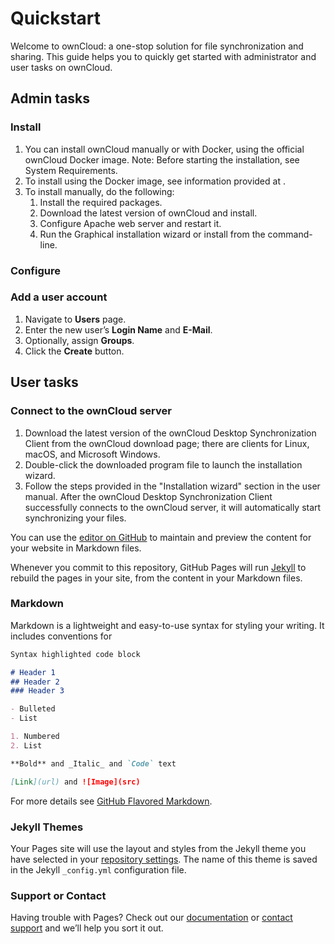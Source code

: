 # Quickstart
Welcome to ownCloud: a one-stop solution for file synchronization and sharing.
This guide helps you to quickly get started with administrator and user tasks on ownCloud.
## Admin tasks
### Install
1. You can install ownCloud manually or with Docker, using the official ownCloud Docker image.
   Note: Before starting the installation, see System Requirements.
2. To install using the Docker image, see information provided at .
3. To install manually, do the following:
   1. Install the required packages.
   2. Download the latest version of ownCloud and install.
   3. Configure Apache web server and restart it.
   4. Run the Graphical installation wizard or install from the command-line.
### Configure
### Add a user account
1. Navigate to **Users** page.
2. Enter the new user’s **Login Name** and **E-Mail**.
3. Optionally, assign **Groups**.
4. Click the **Create** button.
## User tasks
### Connect to the ownCloud server
1. Download the latest version of the ownCloud Desktop Synchronization Client from the ownCloud download page; there are clients for Linux, macOS, and Microsoft Windows.
2. Double-click the downloaded program file to launch the installation wizard.
3. Follow the steps provided in the "Installation wizard" section in the user manual. 
   After the ownCloud Desktop Synchronization Client successfully connects to the ownCloud server, it will automatically start synchronizing your files.
 


You can use the [editor on GitHub](https://github.com/chinmayic/Owncloud-installation-writing-assignment/edit/gh-pages/index.md) to maintain and preview the content for your website in Markdown files.

Whenever you commit to this repository, GitHub Pages will run [Jekyll](https://jekyllrb.com/) to rebuild the pages in your site, from the content in your Markdown files.

### Markdown

Markdown is a lightweight and easy-to-use syntax for styling your writing. It includes conventions for

```markdown
Syntax highlighted code block

# Header 1
## Header 2
### Header 3

- Bulleted
- List

1. Numbered
2. List

**Bold** and _Italic_ and `Code` text

[Link](url) and ![Image](src)
```

For more details see [GitHub Flavored Markdown](https://guides.github.com/features/mastering-markdown/).

### Jekyll Themes

Your Pages site will use the layout and styles from the Jekyll theme you have selected in your [repository settings](https://github.com/chinmayic/Owncloud-installation-writing-assignment/settings). The name of this theme is saved in the Jekyll `_config.yml` configuration file.

### Support or Contact

Having trouble with Pages? Check out our [documentation](https://docs.github.com/categories/github-pages-basics/) or [contact support](https://github.com/contact) and we’ll help you sort it out.
